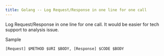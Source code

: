 ```yaml
---
title: Golang -- Log Request/Response in one line for one call
---
```


Log Request/Response in one line for one call. It would be easier for tech support to analysis issue.

Sample
```
[Request] $METHOD $URI $BODY, [Response] $CODE $BODY
```

